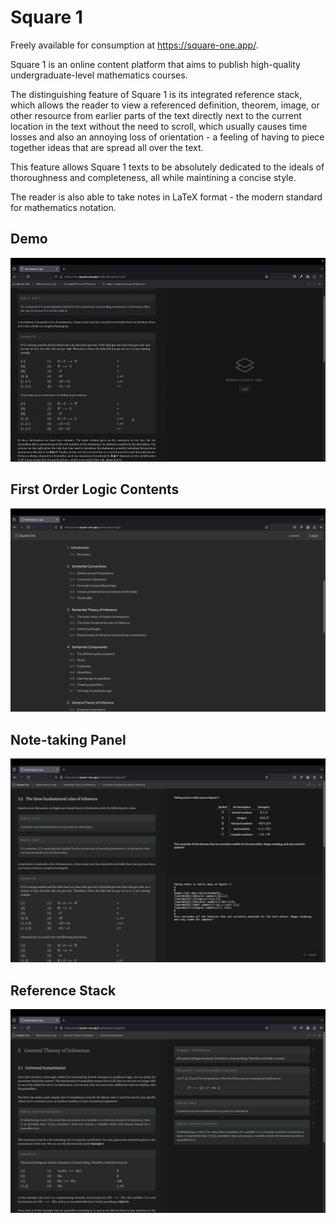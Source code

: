 # Square 1

Freely available for consumption at https://square-one.app/.

Square 1 is an online content platform that aims to publish high-quality undergraduate-level mathematics courses.

The distinguishing feature of Square 1 is its integrated reference stack, which allows the reader to
view a referenced definition, theorem, image, or other resource from earlier parts of the text directly next to the current location in the text
without the need to scroll, which usually causes time losses and also an annoying loss of orientation - a feeling of having to piece together ideas that are spread all over the text.

This feature allows Square 1 texts to be absolutely dedicated to the ideals of thoroughness and completeness, all while maintining a concise style.

The reader is also able to take notes in LaTeX format - the modern standard for mathematics notation.

## Demo
![Demo Screen Recording](./public/readme/demo.gif)

## First Order Logic Contents
![Contents Screenshot](./public/readme/contents.png)

## Note-taking Panel
![Notes Screenshot](./public/readme/notes.png)

## Reference Stack
![Stack Screenshot](./public/readme/stack.png)
